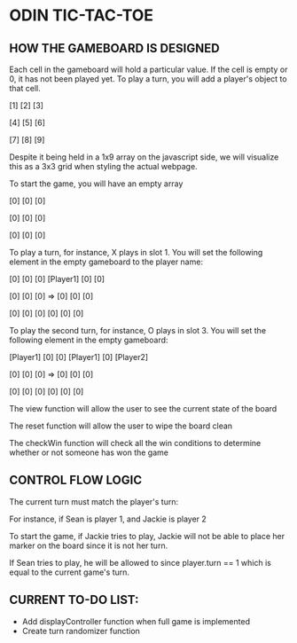 # ODIN TIC-TAC-TOE

## HOW THE GAMEBOARD IS DESIGNED

Each cell in the gameboard will hold a particular value. If the cell is empty or 0, it has not been played yet.
To play a turn, you will add a player's object to that cell.

[1] [2] [3]

[4] [5] [6]

[7] [8] [9]

Despite it being held in a 1x9 array on the javascript side, we will visualize this as a 3x3 grid when styling the actual webpage.

To start the game, you will have an empty array

[0] [0] [0] 

[0] [0] [0] 

[0] [0] [0] 

To play a turn, for instance, X plays in slot 1. You will set the following element in the empty gameboard to the player name:

[0] [0] [0]     [Player1] [0] [0]

[0] [0] [0]  => [0] [0] [0]

[0] [0] [0]     [0] [0] [0]


To play the second turn, for instance, O plays in slot 3. You will set the following element in the empty gameboard:

[Player1] [0] [0]     [Player1] [0] [Player2]

[0] [0] [0]  => [0] [0] [0]

[0] [0] [0]     [0] [0] [0]

The view function will allow the user to see the current state of the board

The reset function will allow the user to wipe the board clean

The checkWin function will check all the win conditions to determine whether or not someone has won the game

## CONTROL FLOW LOGIC
The current turn must match the player's turn:

For instance, if Sean is player 1, and Jackie is player 2

To start the game, if Jackie tries to play, Jackie will not be able to place her marker 
on the board since it is not her turn.

If Sean tries to play, he will be allowed to since player.turn == 1 which is equal to the current game's turn.

## CURRENT TO-DO LIST:

- Add displayController function when full game is implemented
- Create turn randomizer function
